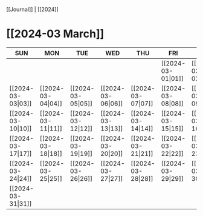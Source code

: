 [[Journal]] | [[2024]]
# [[2024-03 March]]

| SUN | MON | TUE | WED | THU | FRI | SAT |
|  ---  |  ---  |  ---  |  ---  |  ---  |  ---  |  ---  |
|    |    |    |    |    | [[2024-03-01\|01]] | [[2024-03-02\|02]] |
| [[2024-03-03\|03]] | [[2024-03-04\|04]] | [[2024-03-05\|05]] | [[2024-03-06\|06]] | [[2024-03-07\|07]] | [[2024-03-08\|08]] | [[2024-03-09\|09]] |
| [[2024-03-10\|10]] | [[2024-03-11\|11]] | [[2024-03-12\|12]] | [[2024-03-13\|13]] | [[2024-03-14\|14]] | [[2024-03-15\|15]] | [[2024-03-16\|16]] |
| [[2024-03-17\|17]] | [[2024-03-18\|18]] | [[2024-03-19\|19]] | [[2024-03-20\|20]] | [[2024-03-21\|21]] | [[2024-03-22\|22]] | [[2024-03-23\|23]] |
| [[2024-03-24\|24]] | [[2024-03-25\|25]] | [[2024-03-26\|26]] | [[2024-03-27\|27]] | [[2024-03-28\|28]] | [[2024-03-29\|29]] | [[2024-03-30\|30]] |
| [[2024-03-31\|31]] |    |    |    |    |    |    
